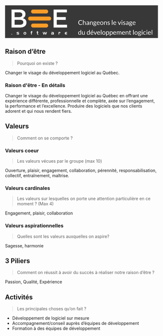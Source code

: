 ![Bee.Software Handbook](../../assets/img/bee_changeons_le_visage.png)

## Raison d’être
> Pourquoi on existe ?

Changer le visage du développement logiciel au Québec.

### Raison d'être - En détails

Changer le visage du développement logiciel au Québec en offrant une expérience différente, professionnelle et complète, axée sur l’engagement, la performance et l’excellence. Produire des logiciels que nos clients adorent et qui nous rendent fiers.


## Valeurs
>Comment on se comporte ?

### Valeurs coeur
>Les valeurs vécues par le groupe (max 10)

Ouverture, plaisir, engagement, collaboration, pérennité, responsabilisation, collectif, entraînement, maîtrise.

### Valeurs cardinales
>Les valeurs sur lesquelles on porte une attention particulière en ce moment ? (Max 4)

Engagement, plaisir, collaboration

### Valeurs aspirationnelles
>Quelles sont les valeurs auxquelles on aspire? 
 
Sagesse, harmonie

## 3 Piliers
>Comment on réussit à avoir du succès à réaliser notre raison d’être ?

Passion, Qualité, Expérience

## Activités
>Les principales choses qu’on fait ?

- Développement de logiciel sur mesure
- Accompagnement/conseil auprès d’équipes de développement
- Formation à des équipes de développement	

